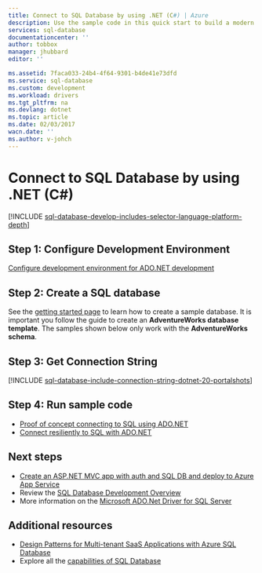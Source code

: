 ```yaml
---
title: Connect to SQL Database by using .NET (C#) | Azure
description: Use the sample code in this quick start to build a modern application with C# and backed by a powerful relational database in the cloud with Azure SQL Database.
services: sql-database
documentationcenter: ''
author: tobbox
manager: jhubbard
editor: ''

ms.assetid: 7faca033-24b4-4f64-9301-b4de41e73dfd
ms.service: sql-database
ms.custom: development
ms.workload: drivers
ms.tgt_pltfrm: na
ms.devlang: dotnet
ms.topic: article
ms.date: 02/03/2017
wacn.date: ''
ms.author: v-johch
---
```


# Connect to SQL Database by using .NET (C#)

[!INCLUDE [sql-database-develop-includes-selector-language-platform-depth](../../includes/sql-database-develop-includes-selector-language-platform-depth.md)] 

## Step 1:  Configure Development Environment

[Configure development environment for ADO.NET development](https://docs.microsoft.com/sql/connect/ado-net/step-1-configure-development-environment-for-ado-net-development/)

## Step 2: Create a SQL database

See the [getting started page](./sql-database-get-started.md) to learn how to create a sample database.  It is important you follow the guide to create an **AdventureWorks database template**. The samples shown below only work with the **AdventureWorks schema**.  

## Step 3:  Get Connection String

[!INCLUDE [sql-database-include-connection-string-dotnet-20-portalshots](../../includes/sql-database-include-connection-string-dotnet-20-portalshots.md)]

## Step 4: Run sample code

* [Proof of concept connecting to SQL using ADO.NET](https://docs.microsoft.com/sql/connect/ado-net/step-3-proof-of-concept-connecting-to-sql-using-ado-net/)
* [Connect resiliently to SQL with ADO.NET](https://docs.microsoft.com/sql/connect/ado-net/step-4-connect-resiliently-to-sql-with-ado-net/)

## Next steps
* [Create an ASP.NET MVC app with auth and SQL DB and deploy to Azure App Service](../app-service-web/web-sites-dotnet-deploy-aspnet-mvc-app-membership-oauth-sql-database.md)
* Review the [SQL Database Development Overview](./sql-database-develop-overview.md)
* More information on the [Microsoft ADO.Net Driver for SQL Server](https://docs.microsoft.com/sql/connect/ado-net/microsoft-ado-net-for-sql-server/)

## Additional resources 

* [Design Patterns for Multi-tenant SaaS Applications with Azure SQL Database](./sql-database-design-patterns-multi-tenancy-saas-applications.md)
* Explore all the [capabilities of SQL Database](https://www.azure.cn/home/features/sql-databases/)